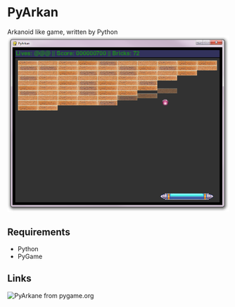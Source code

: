 # PyArkan
Arkanoid like game, written by Python
![Screenshot](https://raw.githubusercontent.com/An0ther0ne/PyArkan/master/scrshot.png)

## Requirements

* Python
* PyGame

## Links

![PyArkane from pygame.org](https://www.pygame.org/project/4405)
